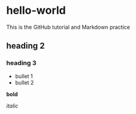 # hello-world
This is the GitHub tutorial and Markdown practice

## heading 2
### heading 3

* bullet 1
* bullet 2

**bold**

_italic_
